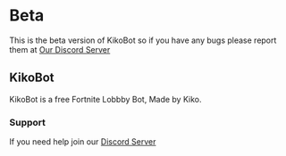# Beta
This is the beta version of KikoBot so if you have any bugs please report them at [Our Discord Server](https://discord.gg/vHqydv2)
## KikoBot
KikoBot is a free Fortnite Lobbby Bot, Made by Kiko.
### Support
If you need help join our [Discord Server](https://discord.gg/kkM5f3Q)
